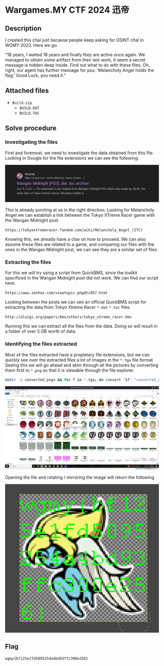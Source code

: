 # Wargames.MY CTF 2024 迅帝

## Description

I created this chal just because people keep asking for OSINT chal in WGMY 2023. Here we go:

"18 years, I waited 18 years and finally they are active once again. We managed to obtain some artifact from their last work, it seem a secret message is hidden deep inside. Find out what to do with these files. Oh, right, our agent has further message for you: 'Melancholy Angel holds the flag.' Good Luck, you need it."

## Attached files

- `Build.zip`
    - `BUILD.DAT`
    - `BUILD.TOC`

## Solve procedure

### Investigating the files

First and foremost, we need to investigate the data obtained from this file. Looking in Google for the file extensions we can see the following: 

![](image.png)

This is already pointing at us in the right direction. Looking for Melancholy Angel we can establish a link between the Tokyo XTreme Racer game with the Wangan Midnight post.

`https://tokyoxtremeracer.fandom.com/wiki/Melancholy_Angel_(ITC)`

Knowing this, we already have a clue on how to proceed. We can also assume these files are related to a game, and comparing our files with the ones in the Wangan Midnight post, we can see they are a similar set of files

### Extracting the files

For this we will try using a script from QuickBMS, since the toolkit specificed in the Wangan Midnight post did not work. We can find our script here:

`https://www.zenhax.com/viewtopic.php@t=957.html`

Looking between the posts we can see an official QuickBMS script for extracting the data from Tokyo Xtreme Racer `*.dat` `*.toc` files.

`http://aluigi.org/papers/bms/others/tokyo_xtreme_racer.bms`

Running this we can extract all the files from the data. Doing so will result in a folder of over 5 GB worth of data.

### Identifying the files extracted

Most of the files extracted have a propietary file extensions, but we can quickly see over the extracted files a lot of images in the `*.tga` file format. Seeing this we will go ahead and skim through all the pictures by converting them first to `*.png` so that it is viewable through the file explorer.

```bash
mkdir -p converted_pngs && for f in *.tga; do convert "$f" "converted_pngs/${f%.tga}.png"; done
```

![](image-1.png)

Opening the file and rotating / mirroring the image will return the following

![](image-2.png)

## Flag

`wgmy{bf125e1fd5095254a4bd93ffc300e256}`
